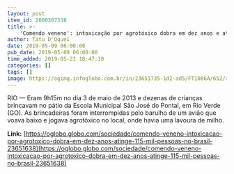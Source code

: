 ```yaml
---
layout: post
item_id: 2600307338
title: >-
    'Comendo veneno': intoxicação por agrotóxico dobra em dez anos e atinge 115 mil pessoas no Brasil
author: Tatu D'Oquei
date: 2019-05-09 06:00:00
pub_date: 2019-05-09 06:00:00
time_added: 2019-05-21 18:47:10
categories: []
tags: []
image: https://ogimg.infoglobo.com.br/in/23651735-1d2-ad5/FT1086A/652/agrotoxicos.jpg
---
```


RIO — Eram 9h15m no dia 3 de maio de 2013 e dezenas de crianças brincavam no pátio da Escola Municipal São José do Pontal, em Rio Verde (GO). As brincadeiras foram interrompidas pelo barulho de um avião que voava baixo e jogava agrotóxico no local, onde havia uma lavoura de milho.

**Link:** [https://oglobo.globo.com/sociedade/comendo-veneno-intoxicacao-por-agrotoxico-dobra-em-dez-anos-atinge-115-mil-pessoas-no-brasil-23651638](https://oglobo.globo.com/sociedade/comendo-veneno-intoxicacao-por-agrotoxico-dobra-em-dez-anos-atinge-115-mil-pessoas-no-brasil-23651638)

